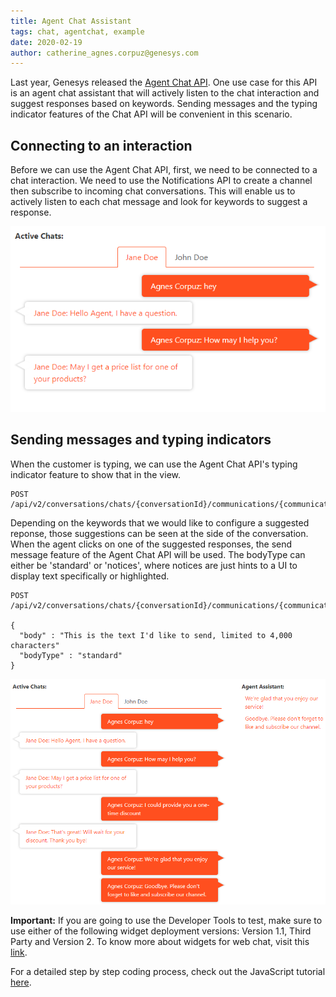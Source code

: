 ```yaml
---
title: Agent Chat Assistant
tags: chat, agentchat, example
date: 2020-02-19
author: catherine_agnes.corpuz@genesys.com
---
```


Last year, Genesys released the [Agent Chat API](https://developer.mypurecloud.com/api/webchat/agentchat.html). One use case for this API is an agent chat assistant that will actively listen to the chat interaction and suggest responses based on keywords. Sending messages and the typing indicator features of the Chat API will be convenient in this scenario.

## Connecting to an interaction
Before we can use the Agent Chat API, first, we need to be connected to a chat interaction. We need to use the Notifications API to create a channel then subscribe to incoming chat conversations. This will enable us to actively listen to each chat message and look for keywords to suggest a response.

![Chat Conversation](chat-conversation.png)

## Sending messages and typing indicators
When the customer is typing, we can use the Agent Chat API's typing indicator feature to show that in the view.

```
POST /api/v2/conversations/chats/{conversationId}/communications/{communicationId}/typing
```

Depending on the keywords that we would like to configure a suggested reponse, those suggestions can be seen at the side of the conversation. When the agent clicks on one of the suggested responses, the send message feature of the Agent Chat API will be used. The bodyType can either be 'standard' or 'notices', where notices are just hints to a UI to display text specifically or highlighted.

```
POST /api/v2/conversations/chats/{conversationId}/communications/{communicationId}/messages

{
  "body" : "This is the text I'd like to send, limited to 4,000 characters"
  "bodyType" : "standard"
}
```
  
![Chat with Suggestions](chat-with-suggestions.png)



**Important:** If you are going to use the Developer Tools to test, make sure to use either of the following widget deployment versions: Version 1.1, Third Party and	Version 2. To know more about widgets for web chat, visit this [link](https://help.mypurecloud.com/articles/about-widgets-for-web-chat/).

For a detailed step by step coding process, check out the JavaScript tutorial [here](https://developer.mypurecloud.com/api/tutorials/agent-chat-assistant/?language=javascript&step=1).